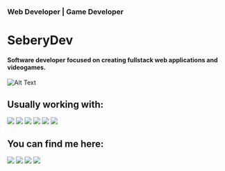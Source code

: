### Web Developer | Game Developer
# SeberyDev
#### Software developer focused on creating fullstack web applications and videogames.

![Alt Text](https://i.imgur.com/cTFDN2o.gif)


## Usually working with:
<div> 
  
  <a href="" target="_blank"><img src="https://img.shields.io/badge/C%23-239120?style=for-the-badge&logo=c-sharp&logoColor=white" target="_blank"></a>
  <a href="" target="_blank"><img src="https://img.shields.io/badge/Unity-100000?style=for-the-badge&logo=unity&logoColor=white" target="_blank"></a>
    <a href="" target="_blank"><img src="https://img.shields.io/badge/HTML5-E34F26?style=for-the-badge&logo=html5&logoColor=white" target="_blank"></a> 
  <a href="" target="_blank"><img src="https://img.shields.io/badge/CSS3-1572B6?style=for-the-badge&logo=css3&logoColor=white" target="_blank"></a>
 	<a href="" target="_blank"><img src="https://img.shields.io/badge/JavaScript-F7DF1E?style=for-the-badge&logo=javascript&logoColor=black" target="_blank"></a>
  <a href="" target="_blank"><img src="https://img.shields.io/badge/React-20232A?style=for-the-badge&logo=react&logoColor=61DAFB" target="_blank"></a>
  
  
</div>



## You can find me here:
<div> 
  
  <a href="https://twitter.com/seberydev" target="_blank"><img src="https://img.shields.io/badge/Twitter-1DA1F2?style=for-the-badge&logo=twitter&logoColor=white" target="_blank"></a>
    <a href="https://www.linkedin.com/in/seberydev" target="_blank"><img src="https://img.shields.io/badge/-LinkedIn-%230077B5?style=for-the-badge&logo=linkedin&logoColor=white" target="_blank"></a> 
  <a href="https://www.facebook.com/seberydev" target="_blank"><img src="https://img.shields.io/badge/Facebook-100000?style=for-the-badge&logo=facebook&logoColor=white" target="_blank"></a>
  <a href="https://www.instagram.com/seberydev/" target="_blank"><img src="https://img.shields.io/badge/-Instagram-%23E4405F?style=for-the-badge&logo=instagram&logoColor=white" target="_blank"></a>
 	
  
</div>
